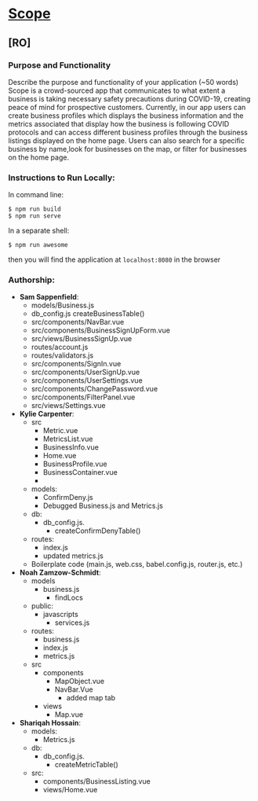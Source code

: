 
# [Scope ](https://rollie-chair-scope.herokuapp.com/)

## [RO]
### Purpose and Functionality
Describe the purpose and functionality of your application (~50 words)
Scope is a crowd-sourced app that communicates to what extent a business is taking necessary safety precautions during COVID-19, creating peace of mind for prospective customers. Currently, in our app users can create business profiles which displays the business information and the metrics associated that display how the business is following COVID protocols and can access different business profiles through the business listings displayed on the home page. Users can also search for a specific business by name,look for businesses on the map, or filter for businesses on the home page.
### Instructions to Run Locally:
In command line:
```console
$ npm run build
$ npm run serve
```
In a separate shell:
```console
$ npm run awesome
```

then you will find the application at `localhost:8080` in the browser



### Authorship:
* **Sam Sappenfield**:
  * models/Business.js
  * db_config.js
      createBusinessTable()
  * src/components/NavBar.vue
  * src/components/BusinessSignUpForm.vue
  * src/views/BusinessSignUp.vue
  * routes/account.js
  * routes/validators.js
  * src/components/SignIn.vue
  * src/components/UserSignUp.vue
  * src/components/UserSettings.vue
  * src/components/ChangePassword.vue
  * src/components/FilterPanel.vue
  * src/views/Settings.vue
* **Kylie Carpenter**:
  * src
    * Metric.vue
    * MetricsList.vue
    * BusinessInfo.vue
    * Home.vue
    * BusinessProfile.vue
    * BusinessContainer.vue
    * 
  * models:
    * ConfirmDeny.js
    * Debugged Business.js and Metrics.js
  * db:  
    * db_config.js.
      * createConfirmDenyTable()
  * routes:
    * index.js
    * updated metrics.js
  * Boilerplate code (main.js, web.css, babel.config.js, router.js, etc.)
* **Noah Zamzow-Schmidt**:
  * models
    * business.js
      * findLocs
  * public:
    * javascripts
      * services.js
  * routes:
    * business.js
    * index.js
    * metrics.js
  * src
    * components
      * MapObject.vue
      * NavBar.Vue
        * added map tab
    * views
      * Map.vue
* **Shariqah Hossain**:  
  * models:
    * Metrics.js
  * db:  
    * db_config.js.
      * createMetricTable()
  * src:  
    * components/BusinessListing.vue  
    * views/Home.vue
